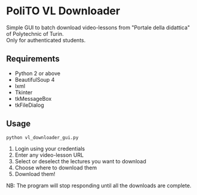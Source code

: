 # PoliTO VL Downloader
Simple GUI to batch download video-lessons from "Portale della didattica" of Polytechnic of Turin.  
Only for authenticated students.

## Requirements

 - Python 2 or above
 - BeautifulSoup 4
 - lxml
 - Tkinter
 - tkMessageBox
 - tkFileDialog

## Usage

```
python vl_downloader_gui.py
```

 1. Login using your credentials
 2. Enter any video-lesson URL
 3. Select or deselect the lectures you want to download
 4. Choose where to download them
 5. Download them!  

NB: The program will stop responding until all the downloads are complete.
